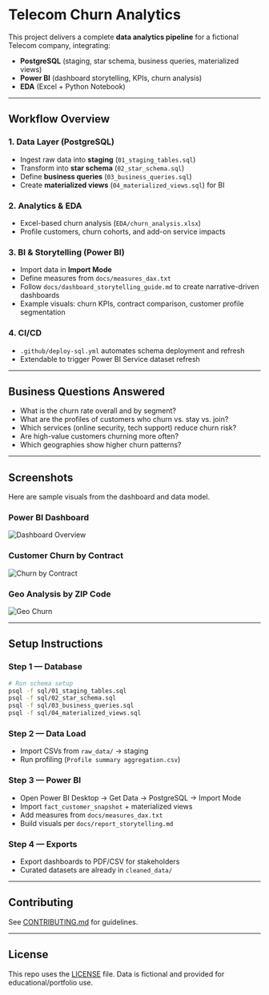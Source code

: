 # Telecom Churn Analytics

This project delivers a complete **data analytics pipeline** for a fictional Telecom company, integrating:  

- **PostgreSQL** (staging, star schema, business queries, materialized views)  
- **Power BI** (dashboard storytelling, KPIs, churn analysis)  
- **EDA** (Excel + Python Notebook)  

---

## Workflow Overview

### 1. Data Layer (PostgreSQL)

- Ingest raw data into **staging** (`01_staging_tables.sql`)  
- Transform into **star schema** (`02_star_schema.sql`)  
- Define **business queries** (`03_business_queries.sql`)  
- Create **materialized views** (`04_materialized_views.sql`) for BI  

### 2. Analytics & EDA

- Excel-based churn analysis (`EDA/churn_analysis.xlsx`)  
- Profile customers, churn cohorts, and add-on service impacts  

### 3. BI & Storytelling (Power BI)

- Import data in **Import Mode**  
- Define measures from `docs/measures_dax.txt`  
- Follow `docs/dashboard_storytelling_guide.md` to create narrative-driven dashboards  
- Example visuals: churn KPIs, contract comparison, customer profile segmentation  

### 4. CI/CD

- `.github/deploy-sql.yml` automates schema deployment and refresh  
- Extendable to trigger Power BI Service dataset refresh  

---

## Business Questions Answered

- What is the churn rate overall and by segment?  
- What are the profiles of customers who churn vs. stay vs. join?  
- Which services (online security, tech support) reduce churn risk?  
- Are high-value customers churning more often?  
- Which geographies show higher churn patterns?  

---

## Screenshots

Here are sample visuals from the dashboard and data model.  

### Power BI Dashboard

![Dashboard Overview](images/dashboard_overview.png)

### Customer Churn by Contract

![Churn by Contract](images/churn_by_contract.png)

### Geo Analysis by ZIP Code

![Geo Churn](images/geo_churn.png)

---

## Setup Instructions

### Step 1 — Database

```bash
# Run schema setup
psql -f sql/01_staging_tables.sql
psql -f sql/02_star_schema.sql
psql -f sql/03_business_queries.sql
psql -f sql/04_materialized_views.sql
```

### Step 2 — Data Load

- Import CSVs from `raw_data/` → staging
- Run profiling (`Profile summary aggregation.csv`)

### Step 3 — Power BI

- Open Power BI Desktop → Get Data → PostgreSQL → Import Mode
- Import `fact_customer_snapshot` + materialized views
- Add measures from `docs/measures_dax.txt`
- Build visuals per `docs/report_storytelling.md`

### Step 4 — Exports

- Export dashboards to PDF/CSV for stakeholders
- Curated datasets are already in `cleaned_data/`

---

## Contributing

See [CONTRIBUTING.md](/CONTRIBUTING.md) for guidelines.

---

## License

This repo uses the [LICENSE](/LICENSE) file. Data is fictional and provided for educational/portfolio use.
